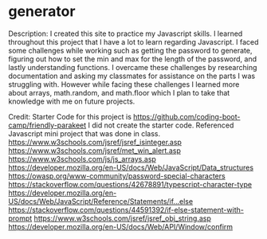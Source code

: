 # generator
Description:
I created this site to practice my Javascript skills. I learned throughout this project that I have a lot to learn regarding Javascript. I faced some challenges while working such as getting the password to generate, figuring out how to set the min and max for the length of the password, and lastly understanding functions. I overcame these challenges by researching documentation and asking my classmates for assistance on the parts I was struggling with. However while facing these challenges I learned more about arrays, math.random, and math.floor which I plan to take that knowledge with me on future projects.




















Credit:
Starter Code for this project is https://github.com/coding-boot-camp/friendly-parakeet I did not create the starter code.
Referenced Javascript mini project that was done in class.
https://www.w3schools.com/jsref/jsref_isinteger.asp 
https://www.w3schools.com/jsref/met_win_alert.asp 
https://www.w3schools.com/js/js_arrays.asp
https://developer.mozilla.org/en-US/docs/Web/JavaScript/Data_structures
https://owasp.org/www-community/password-special-characters 
https://stackoverflow.com/questions/42678891/typescript-character-type
https://developer.mozilla.org/en-US/docs/Web/JavaScript/Reference/Statements/if...else 
https://stackoverflow.com/questions/44591392/if-else-statement-with-prompt
https://www.w3schools.com/jsref/jsref_obj_string.asp 
https://developer.mozilla.org/en-US/docs/Web/API/Window/confirm